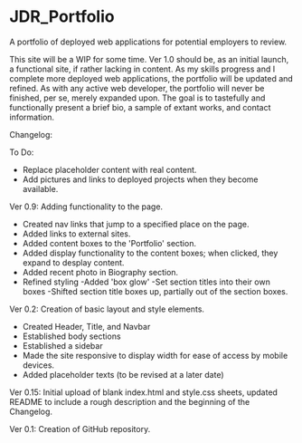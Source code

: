 # JDR_Portfolio

A portfolio of deployed web applications for potential employers to review.

This site will be a WIP for some time. Ver 1.0 should be, as an initial launch, a functional site, if rather lacking in content. As my skills progress and I complete more deployed web applications, the portfolio will be updated and refined. As with any active web developer, the portfolio will never be finished, per se, merely expanded upon. The goal is to tastefully and functionally present a brief bio, a sample of extant works, and contact information.

Changelog:

To Do:

- Replace placeholder content with real content.
- Add pictures and links to deployed projects when they become available.

Ver 0.9: Adding functionality to the page.

- Created nav links that jump to a specified place on the page.
- Added links to external sites.
- Added content boxes to the 'Portfolio' section.
- Added display functionality to the content boxes; when clicked, they expand to desplay content.
- Added recent photo in Biography section.
- Refined styling
  -Added 'box glow'
  -Set section titles into their own boxes
  -Shifted section title boxes up, partially out of the section boxes.

Ver 0.2: Creation of basic layout and style elements.

- Created Header, Title, and Navbar
- Established body sections
- Established a sidebar
- Made the site responsive to display width for ease of access by mobile devices.
- Added placeholder texts (to be revised at a later date)

Ver 0.15: Initial upload of blank index.html and style.css sheets, updated README to include a rough description and the beginning of the Changelog.

Ver 0.1: Creation of GitHub repository.
